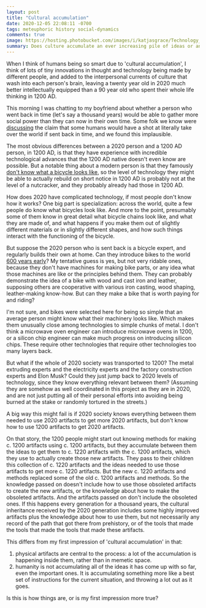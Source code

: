 ```yaml
---
layout: post
title: "Cultural accumulation"
date: 2020-12-05 22:08:11 -0700
tags: meteuphoric history social-dynamics
comments: true
image: https://hosting.photobucket.com/images/i/katjasgrace/Technology_-_Imgur_(1).jpg
summary: Does culture accumulate an ever increasing pile of ideas or an ever replaced collection of objects and instructions?
---
```

When I think of humans being so smart due to 'cultural accumulation', I think of lots of tiny innovations in thought and technology being made by different people, and added to the interpersonal currents of culture that wash into each person's brain, leaving a twenty year old in 2020 much better intellectually equipped than a 90 year old who spent their whole life thinking in 1200 AD.

This morning I was chatting to my boyfriend about whether a person who went back in time (let's say a thousand years) would be able to gather more social power than they can now in their own time. Some folk we know were [discussing](https://www.lesswrong.com/s/mzgtmmTKKn5MuCzFJ/p/oiuZjPfknKsSc5waC#Discussion_on_the_ease_of_taking_control_of_the_world) the claim that some humans would have a shot at literally take over the world if sent back in time, and we found this implausible.

The most obvious differences between a 2020 person and a 1200 AD person, in 1200 AD, is that they have experience with incredible technological advances that the 1200 AD native doesn't even know are possible. But a notable thing about a modern person is that they famously [don't know what a bicycle looks like](https://www.behance.net/gallery/35437979/Velocipedia), so the level of technology they might be able to actually rebuild on short notice  in 1200 AD is probably not at the level of a nutcracker, and they probably already had those in 1200 AD.

How does 2020 have complicated technology, if most people don't know how it works? One big part is specialization: across the world, quite a few people do know what bicycles look like. And more to the point, presumably some of them know in great detail what bicycle chains look like, and what they are made of, and what happens if you make them out of slightly different materials or in slightly different shapes, and how such things interact with the functioning of the bicycle.

But suppose the 2020 person who is sent back is a bicycle expert, and regularly builds their own at home. Can they introduce bikes to the world [600 years early](https://en.wikipedia.org/wiki/Bicycle#History)? My tentative guess is yes, but not very ridable ones, because they don't have machines for making bike parts, or any idea what those machines are like or the principles behind them. They can probably demonstrate the idea of a bike with wood and cast iron and leather, supposing others are cooperative with various iron casting, wood shaping, leather-making know-how. But can they make a bike that is worth paying for and riding?

I'm not sure, and bikes were selected here for being so simple that an average person might know what their machinery looks like. Which makes them unusually close among technologies to simple chunks of metal. I don't think a microwave oven engineer can introduce microwave ovens in 1200, or a silicon chip engineer can make much progress on introducing silicon chips. These require other technologies that require other technologies too many layers back.

But what if the whole of 2020 society was transported to 1200? The metal extruding experts and the electricity experts and the factory construction experts and Elon Musk? Could they just jump back to 2020 levels of technology, since they know everything relevant between them? (Assuming they are somehow as well coordinated in this project as they are in 2020, and are not just putting all of their personal efforts into avoiding being burned at the stake or randomly tortured in the streets.)

A big way this might fail is if 2020 society knows everything between them needed to use 2020 artifacts to get more 2020 artifacts, but don't know how to use 1200 artifacts to get 2020 artifacts.

On that story, the 1200 people might start out knowing methods for making c. 1200 artifacts using c. 1200 artifacts, but they accumulate between them the ideas to get them to c. 1220 artifacts with the c. 1200 artifacts, which they use to actually create those new artifacts. They pass to their children this collection of c. 1220 artifacts and the ideas needed to use those artifacts to get more c. 1220 artifacts. But the new c. 1220 artifacts and methods replaced some of the old c. 1200 artifacts and methods. So the knowledge passed on doesn't include how to use those obsoleted artifacts to create the new artifacts, or the knowledge about how to make the obsoleted artifacts. And the artifacts passed on don't include the obsoleted ones. If this happens every generation for a thousand years, the cultural inheritance received by the 2020 generation includes some highly improved artifacts plus the knowledge about how to use them, but not necessarily any record of the path that got there from prehistory, or of the tools that made the tools that made the tools that made these artifacts.

This differs from my first impression of 'cultural accumulation' in that:
1. physical artifacts are central to the process: a lot of the accumulation is happening inside them, rather than in memetic space.
2. humanity is not accumulating all of the ideas it has come up with so far, even the important ones. It is accumulating something more like a best set of instructions for the current situation, and throwing a lot out as it goes.

Is this is how things are, or is my first impression more true?
